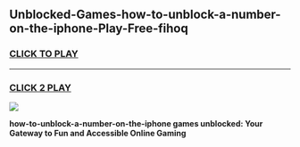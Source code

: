 
## Unblocked-Games-how-to-unblock-a-number-on-the-iphone-Play-Free-fihoq
<h3>
<a href="https://premium76.site?title=how-to-unblock-a-number-on-the-iphone&ref=12A">CLICK TO PLAY</a></h3>
<hr>

<h3>
<a href="https://premium76.site?title=how-to-unblock-a-number-on-the-iphone&ref=12A">CLICK 2 PLAY</a>
  
</h3>

<a href="https://premium76.site?title=how-to-unblock-a-number-on-the-iphone&ref=12A"><img src="https://clearcache.store/games.png"></a>


**how-to-unblock-a-number-on-the-iphone games unblocked: Your Gateway to Fun and Accessible Online Gaming**
